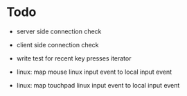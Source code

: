 # Todo

- server side connection check

- client side connection check

- write test for recent key presses iterator

- linux: map mouse linux input event to local input event

- linux: map touchpad linux input event to local input event
